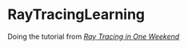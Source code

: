 # RayTracingLearning
Doing the tutorial from [_Ray Tracing in One Weekend_](https://raytracing.github.io/books/RayTracingInOneWeekend.html)
